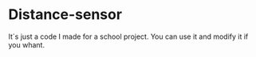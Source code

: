 # Distance-sensor
It´s just a code I made for a school project.
You can use it and modify it if you whant.

